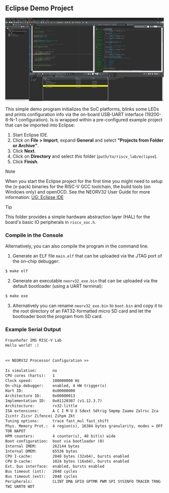 ## Eclipse Demo Project

![eclipse_project](../docs/img/eclipse.png)

This simple demo program initializes the SoC platforms, blinks some LEDs
and prints configuration info via the on-board USB-UART interface (19200-8-N-1 configuration).
Is is wrapped within a pre-configured example project that can be imported into Eclipse:

1. Start Eclipse IDE.
2. Click on **File > Import**, expand **General** and select **"Projects from Folder or Archive"**.
3. Click **Next**.
4. Click on **Directory** and select _this_ folder (`path/to/riscv_lab/eclipse`).
5. Click **Finish**.

> [!NOTE]
> When you start the Eclipse project for the first time you might need to setup the (x-pack) binaries for the
RISC-V GCC toolchain, the build tools (on Windows only) and openOCD. See the NEORV32 User Guide for more information:
[UG: Eclipse IDE](https://stnolting.github.io/neorv32/ug/#_eclipse_ide)

> [!TIP]
> This folder provides a simple hardware abstraction layer (HAL) for the board's basic IO peripherals
in `riscv_soc.h`.

### Compile in the Console

Alternatively, you can also compile the program in the command line.

1. Generate an ELF file `main.elf` that can be uploaded via the JTAG port of the on-chip debugger:

```bash
$ make elf
```

2. Generate an executable `neorv32_exe.bin` that can be uploaded via the default bootloader (using a UART terminal):

```bash
$ make exe
```

3. Alternatively you can rename `neorv32_exe.bin` to `boot.bin` and copy it to the root directory
of an FAT32-formatted micro SD card and let the bootloader boot the program from SD card.

### Example Serial Output

```
Fraunhofer IMS RISC-V Lab
Hello world! :)


<< NEORV32 Processor Configuration >>

Is simulation:       no
CPU cores (harts):   1
Clock speed:         100000000 Hz
On-chip debugger:    enabled, 4 HW trigger(s)
Hart ID:             0x00000000
Architecture ID:     0x00000013
Implementation ID:   0x01120307 (v1.12.3.7)
Architecture:        rv32-little
ISA extensions:      A C I M U X Sdext Sdtrig Smpmp Zaamo Zalrsc Zca Zicntr Zicsr Zifencei Zihpm Zkt
Tuning options:      trace fast_mul fast_shift
Phys. Memory Prot.:  4 region(s), 16384 bytes granularity, modes = OFF TOR NAPOT
HPM counters:        4 counter(s), 40 bit(s) wide
Boot configuration:  boot via bootloader (0)
Internal IMEM:       262144 bytes
Internal DMEM:       65536 bytes
CPU I-cache:         2048 bytes (32x64), bursts enabled
CPU D-cache:         1024 bytes (16x64), bursts enabled
Ext. bus interface:  enabled, bursts enabled
Bus timeout (int):   2048 cycles
Bus timeout (ext):   2048 cycles
Peripherals:         CLINT DMA GPIO GPTMR PWM SPI SYSINFO TRACER TRNG TWI UART0 WDT
```
